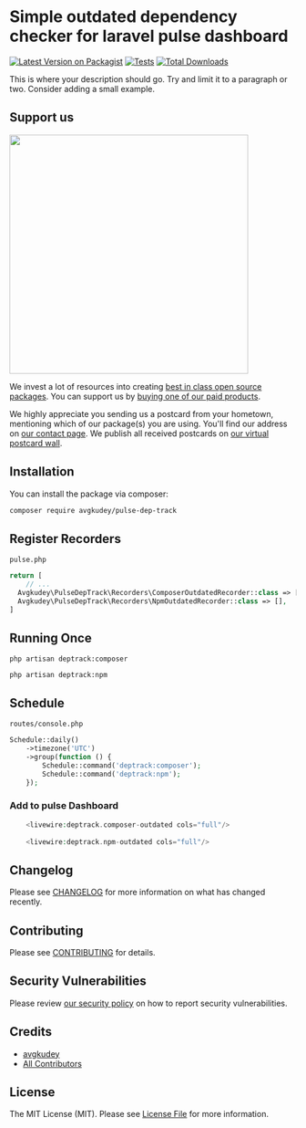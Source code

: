 # Simple outdated dependency checker for laravel pulse dashboard

[![Latest Version on Packagist](https://img.shields.io/packagist/v/avgkudey/pulse-dep-track.svg?style=flat-square)](https://packagist.org/packages/avgkudey/pulse-dep-track)
[![Tests](https://img.shields.io/github/actions/workflow/status/avgkudey/pulse-dep-track/run-tests.yml?branch=main&label=tests&style=flat-square)](https://github.com/avgkudey/pulse-dep-track/actions/workflows/run-tests.yml)
[![Total Downloads](https://img.shields.io/packagist/dt/avgkudey/pulse-dep-track.svg?style=flat-square)](https://packagist.org/packages/avgkudey/pulse-dep-track)

This is where your description should go. Try and limit it to a paragraph or two. Consider adding a small example.

## Support us

[<img src="https://github-ads.s3.eu-central-1.amazonaws.com/pulse-dep-track.jpg?t=1" width="419px" />](https://spatie.be/github-ad-click/pulse-dep-track)

We invest a lot of resources into creating [best in class open source packages](https://spatie.be/open-source). You can support us by [buying one of our paid products](https://spatie.be/open-source/support-us).

We highly appreciate you sending us a postcard from your hometown, mentioning which of our package(s) you are using. You'll find our address on [our contact page](https://spatie.be/about-us). We publish all received postcards on [our virtual postcard wall](https://spatie.be/open-source/postcards).

## Installation

You can install the package via composer:

```bash
composer require avgkudey/pulse-dep-track
```

## Register Recorders
`pulse.php`
```php
return [
    // ...
  Avgkudey\PulseDepTrack\Recorders\ComposerOutdatedRecorder::class => [],
  Avgkudey\PulseDepTrack\Recorders\NpmOutdatedRecorder::class => [],
]
```

## Running Once

```shell
php artisan deptrack:composer
```
```shell
php artisan deptrack:npm
```

## Schedule

`routes/console.php`

```php
Schedule::daily()
    ->timezone('UTC')
    ->group(function () {
        Schedule::command('deptrack:composer');
        Schedule::command('deptrack:npm');
    });

```

### Add to pulse Dashboard

```php
    <livewire:deptrack.composer-outdated cols="full"/>
    
    <livewire:deptrack.npm-outdated cols="full"/>

```
## Changelog

Please see [CHANGELOG](CHANGELOG.md) for more information on what has changed recently.

## Contributing

Please see [CONTRIBUTING](https://github.com/spatie/.github/blob/main/CONTRIBUTING.md) for details.

## Security Vulnerabilities

Please review [our security policy](../../security/policy) on how to report security vulnerabilities.

## Credits

- [avgkudey](https://github.com/avgkudey)
- [All Contributors](../../contributors)

## License

The MIT License (MIT). Please see [License File](LICENSE.md) for more information.
